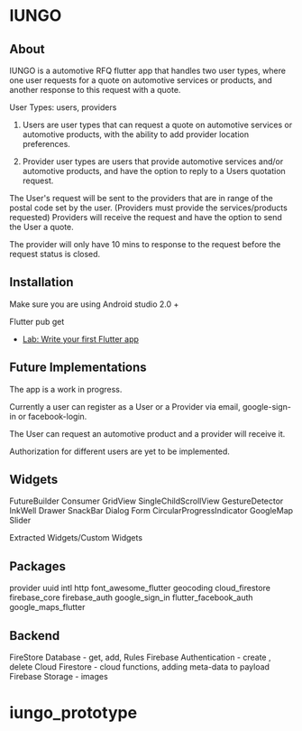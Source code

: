 # IUNGO


## About

IUNGO is a automotive RFQ flutter app that handles two user types, where one user requests for a quote on automotive services or products,
and another response to this request with a quote.

User Types: users, providers

1. Users are user types that can request a quote on automotive services or automotive products, with the ability to add provider location preferences.  

2. Provider user types are users that provide automotive services and/or automotive products, and have the option to reply to a Users quotation request. 

   
The User's request will be sent to the providers that are in range of the postal code set by the user. (Providers must provide the services/products requested)
Providers will receive the request and have the option to send the User a quote. 

The provider will only have 10 mins to response to the request before the request status is closed.


## Installation

Make sure you are using Android studio 2.0 +

Flutter pub get 

- [Lab: Write your first Flutter app](https://flutter.dev/docs/get-started/codelab)

## Future Implementations
The app is a work in progress.

Currently a user can register as a User or a Provider via email, google-sign-in or facebook-login.

The User can request an automotive product and a provider will receive it.

Authorization for different users are yet to be implemented. 

## Widgets
FutureBuilder
Consumer 
GridView
SingleChildScrollView
GestureDetector
InkWell
Drawer
SnackBar
Dialog
Form
CircularProgressIndicator
GoogleMap
Slider

Extracted Widgets/Custom Widgets


## Packages
provider
uuid
intl
http
font_awesome_flutter
geocoding
cloud_firestore
firebase_core
firebase_auth
google_sign_in
flutter_facebook_auth
google_maps_flutter

## Backend 
FireStore Database -  get, add, Rules
Firebase Authentication - create , delete
Cloud Firestore - cloud functions, adding meta-data to payload
Firebase Storage - images

# iungo_prototype

